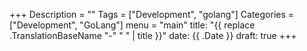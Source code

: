 +++
Description = ""
Tags = ["Development", "golang"]
Categories = ["Development", "GoLang"]
menu = "main"
title: "{{ replace .TranslationBaseName "-" " " | title }}"
date: {{ .Date }}
draft: true
+++
